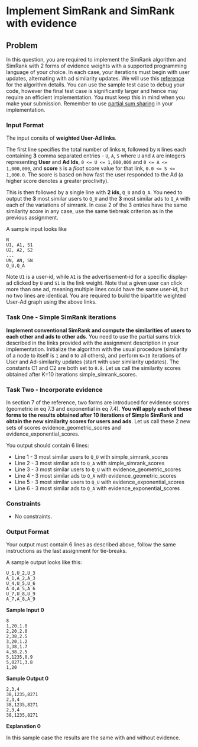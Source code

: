 # Implement SimRank and SimRank with evidence


## Problem

In this question, you are required to implement the SimRank algorithm and SimRank with 2 forms of evidence weights with a supported programming language of your choice. In each case, your iterations must begin with user updates, alternating with ad similarity updates. We will use this [reference](https:arxiv.org/pdf/0712.0499.pdf) for the algorithm details. You can use the sample test case to debug your code, however the final test case is significantly larger and hence may require an efficient implementation. You must keep this in mind when you make your submission. Remember to use [partial sum sharing](https://en.wikipedia.org/wiki/SimRank) in your implementation.

### Input Format

The input consits of **weighted User-Ad links**. 

The first line specifies the total number of links `N`, followed by `N` lines each containing **3** comma separated entries - `U`, `A`, `S` where `U` and `A` are integers representing **User** and **Ad Ids**, `0 <= U <= 1,000,000` and `0 <= A <= 1,000,000`, and **score** `S` is a *float* score value for that link, `0.0 <= S <= 1,000.0`. The score is based on how fast the user responded to the Ad (a higher score denotes a greater proclivity).

This is then followed by a single line with **2 ids**, `Q_U` and `Q_A`. You need to output the **3** most similar users to `Q_U` and the **3** most similar ads to `Q_A` with each of the variations of simrank. In case 2 of the 3 entries have the same similarity score in any case, use the same tiebreak criterion as in the previous assignment.

A sample input looks like 

```
N
U1, A1, S1
U2, A2, S2
...
UN, AN, SN
Q_U,Q_A
```

Note `U1` is a user-id, while `A1` is the advertisement-id for a specific display-ad clicked by `U` and `S1` is the link weight. Note that a given user can click more than one ad, meaning multiple lines could have the same user-id, but no two lines are identical. You are required to build the bipartitle weighted User-Ad graph using the above links.

### Task One - Simple SimRank iterations

**Implement conventional SimRank and compute the similarities of users to each other and ads to other ads**. You need to use the partial sums trick described in the links provided with the assignment description in your implementation. Initialize the algorithm with the usual procedure (similarity of a node to itself is `1` and `0` to all others), and perform `K=10` iterations of User and Ad-similarity updates (start with user similarity updates). The constants C1 and C2 are both set to `0.8`. Let us call the similarity scores obtained after K=10 iterations simple\_simrank\_scores.

### Task Two - Incorporate evidence

In section 7 of the reference, two forms are introduced for evidence scores (geometric in eq 7.3 and exponential in eq 7.4). **You will apply each of these forms to the results obtained after 10 iterations of Simple SimRank and obtain the new similarity scores for users and ads**. Let us call these 2 new sets of scores evidence\_geometric\_scores and evidence\_exponential\_scores.


You output should contain 6 lines:

- Line 1 - 3 most similar users to `Q_U` with simple\_simrank\_scores
- Line 2 - 3 most similar ads to `Q_A` with simple\_simrank\_scores
- Line 3 - 3 most similar users to `Q_U` with evidence\_geometric\_scores
- Line 4 - 3 most similar ads to `Q_A` with evidence\_geometric\_scores
- Line 5 - 3 most similar users to `Q_U` with evidence\_exponential\_scores
- Line 6 - 3 most similar ads to `Q_A` with evidence\_exponential\_scores

### Constraints

- No constraints.

### Output Format

Your output must contain 6 lines as described above, follow the same instructions as the last assignment for tie-breaks.

A sample output looks like this:

```
U_1,U_2,U_3
A_1,A_2,A_3
U_4,U_5,U_6
A_4,A_5,A_6
U_7,U_8,U_9
A_7,A_8,A_9
```


**Sample Input 0**

```
8
1,20,1.0
2,20,2.0
2,38,2.5
3,20,1.2
3,38,1.7
4,38,2.5
5,1235,0.9
5,8271,3.8
1,20
```

**Sample Output 0**

```
2,3,4
38,1235,8271
2,3,4
38,1235,8271
2,3,4
38,1235,8271
```

**Explanation 0**

In this sample case the results are the same with and without evidence.